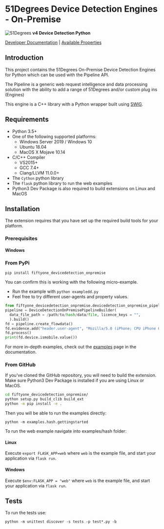 # 51Degrees Device Detection Engines - On-Premise

![51Degrees](https://51degrees.com/DesktopModules/FiftyOne/Distributor/Logo.ashx?utm_source=github&utm_medium=repository&utm_content=readme_main&utm_campaign=python-open-source "THE Fastest and Most Accurate Device Detection") **v4 Device Detection Python**

[Developer Documentation](https://51degrees.com/device-detection-python/index.html?utm_source=github&utm_medium=repository&utm_content=property_dictionary&utm_campaign=python-open-source "Developer Documentation") | [Available Properties](https://51degrees.com/resources/property-dictionary?utm_source=github&utm_medium=repository&utm_content=property_dictionary&utm_campaign=python-open-source "View all available properties and values")

## Introduction

This project contains the 51Degrees On-Premise Device Detection Engines for Python which can be used with the Pipeline API.

The Pipeline is a generic web request intelligence and data processing solution with the ability to add a range of 51Degrees and/or custom plug ins (Engines) 

This engine is a C++ library with a Python wrapper built using [SWIG](http://www.swig.org/).

## Requirements

* Python 3.5+
* One of the following supported platforms:
  * Windows Server 2019 / Windows 10
  * Ubuntu 18.04
  * MacOS X Mojave 10.14
* C/C++ Compiler
  * VS2015+
  * GCC 7.4+
  * Clang/LLVM 11.0.0+
* The `Cython` python library
* The `flask` python library to run the web examples
* Python3 Dev Package is also required to build extensions on Linux and MacOS  

## Installation

The extension requires that you have set up the required build tools for your platform.

### Prerequisites

#### Windows

### From PyPi

`pip install fiftyone_devicedetection_onpremise`

You can confirm this is working with the following micro-example.

* Run the example with `python exampledd.py`
* Feel free to try different user-agents and property values.

```python
from fiftyone_devicedetection_onpremise.devicedetection_onpremise_pipelinebuilder import DeviceDetectionOnPremisePipelineBuilder
pipeline = DeviceDetectionOnPremisePipelineBuilder(
  data_file_path = /path/to/hash/data/file, licence_keys = "", 
  ).build()
fd = pipeline.create_flowdata()
fd.evidence.add("header.user-agent", "Mozilla/5.0 (iPhone; CPU iPhone OS 12_2 like Mac OS X) AppleWebKit/605.1.15 (KHTML, like Gecko) Mobile/15E148")
fd.process()
print(fd.device.ismobile.value())
```

For more in-depth examples, check out the [examples](https://51degrees.com/device-detection-python/examples.html) page in the documentation.

### From GitHub

If you've cloned the GitHub repository, you will need to build the extension. Make sure Python3 Dev Package is installed if you are using Linux or MacOS.

```bash
cd fiftyone_devicedetection_onpremise/
python setup.py build_clib build_ext
python -m pip install -e .
```

Then you will be able to run the examples directly:

`python -m examples.hash.gettingstarted`

To run the web example navigate into examples/hash folder:

#### Linux

Execute `export FLASK_APP=web` where `web` is the example file, and start your application via `flask run`.

#### Windows

Execute `$env:FLASK_APP = "web"` where `web` is the example file, and start your application via `flask run`.

## Tests

To run the tests use:

`python -m unittest discover -s tests -p test*.py -b`
